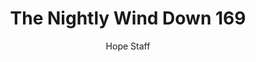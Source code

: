 ---
image: /assets/img/nwd/169_nwd_psalm_3_3_a_niv.png
title: The Nightly Wind Down 169
categories:
  - The Nightly Wind Down
author: Hope Staff
notes: The Nightly Wind Down 169
embed: >-
  EMBED_GOES_HERE
transcript: >-
  SOME LINES OF TEXT START HERE
---